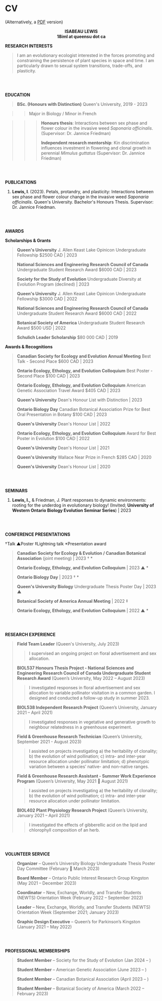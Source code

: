 # CV

(Alternatively, a [PDF](./IsabeauLewis_CV_Website_Jan2024.pdf) version)

<p align="center"> 
    <b>
  ISABEAU LEWIS
        <br>
        18iml at queensu dot ca
      </b></p>

**RESEARCH INTERESTS**
>I am an evolutionary ecologist interested in the forces promoting and constraining the persistence of plant species in space and time. I am particularly drawn to sexual system transitions, trade-offs, and plasticity.

<br>
<br>

**EDUCATION**
>**BSc. (Honours with Distinction)** Queen's University, 2019 - 2023 

>>Major in Biology / Minor in French
  
  >>>**Honours thesis**: Interactions between sex phase and flower colour in the invasive weed *Saponaria officinalis*. (Supervisor: Dr. Jannice Friedman)
>  >>
>>>**Independent research mentorship**: Kin discrimination influences investment in flowering and clonal growth in perennial *Mimulus guttatus* (Supervisor: Dr. Jannice Friedman)

<br>
<br>

**PUBLICATIONS**
1. **Lewis, I**. (2023). Petals, protandry, and plasticity: Interactions between sex phase and flower colour change in the invasive weed *Saponaria officinalis*. Queen's University. Bachelor's Honours Thesis. Supervisor: Dr. Jannice Friedman.
<br>
<br>

**AWARDS**

**Scholarships & Grants**
> **Queen's University** J. Allen Keast Lake Opinicon Undergraduate Fellowship $2500 CAD | 2023
> 
> **National Sciences and Engineering Research Council of Canada** Undergraduate Student Research Award $6000 CAD | 2023
> 
> **Society for the Study of Evolution** Undergraduate Diversity at Evolution Program (declined) | 2023
>
> **Queen's University** J. Allen Keast Lake Opinicon Undergraduate Fellowship $3000 CAD | 2022
>
> **National Sciences and Engineering Research Council of Canada** Undergraduate Student Research Award $6000 CAD | 2022
>
> **Botanical Society of America** Undergraduate Student Research Award $500 USD | 2022
>
> **Schulich Leader Scholarship** $80 000 CAD | 2019
> 

**Awards & Recognitions** 
> **Canadian Society for Ecology and Evolution Annual Meeting** Best Talk - Second Place $600 CAD | 2023
>
> **Ontario Ecology, Ethology, and Evolution Colloquium** Best Poster - Second Place $100 CAD | 2023
>
> **Ontario Ecology, Ethology, and Evolution Colloquium** American Genetic Association Travel Award $405 CAD | 2023
>
> **Queen's University** Dean's Honour List with Distinction | 2023
>
> **Ontario Biology Day** Canadian Botanical Association Prize for Best Oral Presentation in Botany $100 CAD | 2023
>
> **Queen's University** Dean's Honour List | 2022
>
> **Ontario Ecology, Ethology, and Evolution Colloquium** Award for Best Poster in Evolution $100 CAD | 2022
>
> **Queen's University** Dean's Honour List | 2021
>
> **Queen's University** Wallace Near Prize in French $285 CAD | 2020
>
> **Queen's University** Dean's Honour List | 2020
>
<br>
<br>

**SEMINARS**

1. **Lewis, I.,** & Friedman, J. Plant responses to dynamic environments: rooting for the underdog in evolutionary biology! (Invited; **University of Western Ontario Biology Evolution Seminar Series**) | 2023
<br>
<br>

**CONFERENCE PRESENTATIONS**

†Talk ▲Poster ‡Lightning talk *Presentation award

> **Canadian Society for Ecology & Evolution / Canadian Botanical Association** (joint meeting) | 2023 † *
>
> **Ontario Ecology, Ethology, and Evolution Colloquium** | 2023 ▲ *
>
> **Ontario Biology Day** | 2023 † *
>
> **Queen's University Biology** Undergraduate Thesis Poster Day | 2023 ▲
>
> **Botanical Society of America Annual Meeting** | 2022 ‡
>
> **Ontario Ecology, Ethology, and Evolution Colloquium** | 2022 ▲ *

<br>
<br>

**RESEARCH EXPERIENCE**
> **Field Team Leader** (Queen's University, July 2023)
> > I supervised an ongoing project on floral advertisement and sex allocation.
> 
> **BIOL537 Honours Thesis Project - National Sciences and Engineering Research Council of Canada Undergraduate Student Research Award** (Queen’s University, May 2022 – August 2023)
> > I investigated responses in floral advertisement and sex allocation to variable pollinator visitation in a common garden. I designed and conducted a follow-up study in summer 2023.
> 
> **BIOL538 Independent Research Project** (Queen’s University, January 2021 – April 2021)
> > I investigated responses in vegetative and generative growth to neighbour relatedness in a greenhouse experiment.
>
> **Field & Greenhouse Research Technician** (Queen’s University, September 2021 - August 2023)
>> I assisted on projects investigating a) the heritability of clonality; b) the evolution of wind pollination; c) intra- and inter-year resource allocation under pollinator limitation; d) phenotypic variation between a species’ native- and non-native ranges.
>
> **Field & Greenhouse Research Assistant - Summer Work Experience Program** (Queen’s University, May 2021  August 2021)
>> I assisted on projects investigating a) the heritability of clonality; b) the evolution of wind pollination; c) intra- and inter-year resource allocation under pollinator limitation.
>
> **BIOL402 Plant Physiology Research Project** (Queen’s University, January 2021 – April 2021)
>> I investigated the effects of gibberellic acid on the lipid and chlorophyll composition of an herb.
>
<br>
<br>

**VOLUNTEER SERVICE**
> **Organizer** – Queen’s University Biology Undergraduate Thesis Poster Day Committee (February  March 2023)
> 
> **Board Member** – Ontario Public Interest Research Group Kingston (May 2021 – December 2023)
>
> **Coordinator** – New, Exchange, Worldly, and Transfer Students (NEWTS) Orientation Week (February 2022 – September 2022)
>
> **Leader** – New, Exchange, Worldly, and Transfer Students (NEWTS) Orientation Week (September 2021; January 2023)
>
> **Graphic Design Executive** – Queen’s for Parkinson’s Kingston (January 2021 – May 2022)
> 
<br>
<br>

**PROFESSIONAL MEMBERSHIPS**
> **Student Member** – Society for the Study of Evolution (Jan 2024 – )
> 
> **Student Member** – American Genetic Association (June 2023 – )
> 
> **Student Member** – Canadian Botanical Association (April 2023 – )
> 
> **Student Member** – Botanical Society of America (March 2022 – February 2023)
> 





